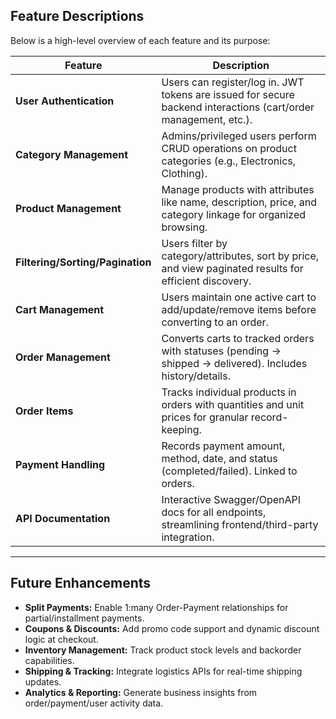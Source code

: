 ## Feature Descriptions

Below is a high-level overview of each feature and its purpose:

| Feature                      | Description                                                                                                      |
|------------------------------|------------------------------------------------------------------------------------------------------------------|
| **User Authentication**      | Users can register/log in. JWT tokens are issued for secure backend interactions (cart/order management, etc.).  |
| **Category Management**      | Admins/privileged users perform CRUD operations on product categories (e.g., Electronics, Clothing).             |
| **Product Management**       | Manage products with attributes like name, description, price, and category linkage for organized browsing.      |
| **Filtering/Sorting/Pagination** | Users filter by category/attributes, sort by price, and view paginated results for efficient discovery.      |
| **Cart Management**           | Users maintain one active cart to add/update/remove items before converting to an order.                        |
| **Order Management**          | Converts carts to tracked orders with statuses (pending → shipped → delivered). Includes history/details.       |
| **Order Items**               | Tracks individual products in orders with quantities and unit prices for granular record-keeping.               |
| **Payment Handling**          | Records payment amount, method, date, and status (completed/failed). Linked to orders.                          |
| **API Documentation**         | Interactive Swagger/OpenAPI docs for all endpoints, streamlining frontend/third-party integration.              |

---

## Future Enhancements

- **Split Payments:** Enable 1:many Order-Payment relationships for partial/installment payments.  
- **Coupons & Discounts:** Add promo code support and dynamic discount logic at checkout.  
- **Inventory Management:** Track product stock levels and backorder capabilities.  
- **Shipping & Tracking:** Integrate logistics APIs for real-time shipping updates.  
- **Analytics & Reporting:** Generate business insights from order/payment/user activity data.  